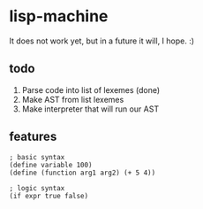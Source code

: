 # lisp-machine
It does not work yet, but in a future it will, I hope. :)

## todo
1. Parse code into list of lexemes (done)
2. Make AST from list lexemes
3. Make interpreter that will run our AST

## features
```
; basic syntax
(define variable 100)
(define (function arg1 arg2) (+ 5 4))

; logic syntax
(if expr true false)
```